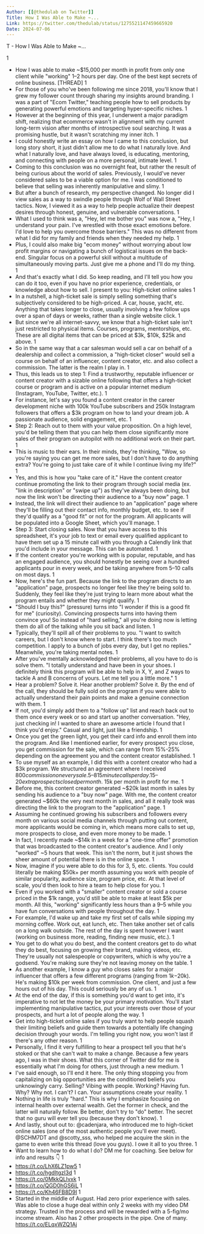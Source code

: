 ```yaml
---
Author: [[@thedulab on Twitter]]
Title: How I Was Able to Make ~...
Link: https://twitter.com/thedulab/status/1275521147459665920
Date: 2024-07-06
---
```

T - How I Was Able to Make ~...

1
- How I was able to make ~$15,000 per month in profit from only one client while "working" 1–2 hours per day.
  One of the best kept secrets of online business.
  [THREAD]
1
- For those of you who've been following me since 2018, you'll know that I grew my follower count through sharing my insights around branding.
  I was a part of "Ecom Twitter," teaching people how to sell products by generating powerful emotions and targeting hyper-specific niches.
1
- However at the beginning of this year, I underwent a major paradigm shift, realizing that ecommerce wasn't in alignment with my current long-term vision after months of introspective soul searching.
  It was a promising hustle, but it wasn't scratching my inner itch.
1
- I could honestly write an essay on how I came to this conclusion, but long story short, it just didn't allow me to do what I naturally love.
  And what I naturally love, and have always loved, is educating, mentoring, and connecting with people on a more personal, intimate level.
1
- Coming to this conclusion was no overnight feat, but rather the result of being curious about the world of sales.
  Previously, I would've never considered sales to be a viable option for me.
  I was conditioned to believe that selling was inherently manipulative and slimy.
1
- But after a bunch of research, my perspective changed.
  No longer did I view sales as a way to swindle people through Wolf of Wall Street tactics.
  Now, I viewed it as a way to help people actualize their deepest desires through honest, genuine, and vulnerable conversations.
1
- What I used to think was a, "Hey, let me bother you" was now a, "Hey, I understand your pain. I've wrestled with those exact emotions before. I'd love to help you overcome those barriers."
  This was no different from what I did for my family and friends when they needed my help.
1
- Plus, I could also make big "ecom money" without worrying about low profit margins or navigating a bunch of logistical issues on the back-end.
  Singular focus on a powerful skill without a multitude of simultaneously moving parts.
  Just give me a phone and I'll do my thing.
1
- And that's exactly what I did.
  So keep reading, and I'll tell you how you can do it too, even if you have no prior experience, credentials, or knowledge about how to sell.
  I present to you: High-ticket online sales
1
- In a nutshell, a high-ticket sale is simply selling something that's subjectively considered to be high-priced.
  A car, house, yacht, etc.
  Anything that takes longer to close, usually involving a few follow ups over a span of days or weeks, rather than a single website click.
1
- But since we're all internet-savvy, we know that a high-ticket sale isn't just restricted to physical items.
  Courses, programs, mentorships, etc.
  These are all digital items that can be priced at $3k, $10k, $25k and above.
1
- So in the same way that a car salesman would sell a car on behalf of a dealership and collect a commission, a "high-ticket closer" would sell a course on behalf of an influencer, content creator, etc. and also collect a commission.
  The latter is the realm I play in.
1
- Thus, this leads us to step 1:
  Find a trustworthy, reputable influencer or content creator with a sizable online following that offers a high-ticket course or program and is active on a popular internet medium (Instagram, YouTube, Twitter, etc.).
1
- For instance, let's say you found a content creator in the career development niche with 100k YouTube subscribers and 250k Instagram followers that offers a $3k program on how to land your dream job.
  A passionate audience, solid engagement, etc.
1
- Step 2:
  Reach out to them with your value proposition.
  On a high level, you'd be telling them that you can help them close significantly more sales of their program on autopilot with no additional work on their part.
1
- This is music to their ears.
  In their minds, they're thinking, "Wow, so you're saying you can get me more sales, but I don't have to do anything extra? You're going to just take care of it while I continue living my life?"
1
- Yes, and this is how you "take care of it."
  Have the content creator continue promoting the link to their program through social media (ex. "link in description" or "swipe up") as they've always been doing, but now the link won't be directing their audience to a "buy now" page.
1
- Instead, the link will direct their audience to an "application" page where they'll be filling out their contact info, monthly budget, etc. to see if they'd qualify as a "good fit" or not for the program.
  All applicants will be populated into a Google Sheet, which you'll manage.
1
- Step 3:
  Start closing sales.
  Now that you have access to this spreadsheet, it's your job to text or email every qualified applicant to have them set up a 15 minute call with you through a Calendly link that you'd include in your message.
  This can be automated.
1
- If the content creator you're working with is popular, reputable, and has an engaged audience, you should honestly be seeing over a hundred applicants pour in every week, and be taking anywhere from 5–10 calls on most days.
1
- Now, here's the fun part.
  Because the link to the program directs to an "application" page, prospects no longer feel like they're being sold to.
  Suddenly, they feel like they're just trying to learn more about what the program entails and whether they might qualify.
1
- "Should I buy this?" (pressure) turns into "I wonder if this is a good fit for me" (curiosity).
  Convincing prospects turns into having them convince you!
  So instead of "hard selling," all you're doing now is letting them do all of the talking while you sit back and listen.
1
- Typically, they'll spill all of their problems to you.
  "I want to switch careers, but I don't know where to start. I think there's too much competition. I apply to a bunch of jobs every day, but I get no replies."
  Meanwhile, you're taking mental notes.
1
- After you've mentally acknowledged their problems, all you have to do is solve them.
  "I totally understand and have been in your shoes. I definitely think this program will be able to help in X, Y, and Z ways to tackle A and B concerns of yours. Let me tell you a little more."
1
- Hear a problem? Solve it.
  Hear another problem? Solve it.
  By the end of the call, they should be fully sold on the program if you were able to actually understand their pain points and make a genuine connection with them.
1
- If not, you'd simply add them to a "follow up" list and reach back out to them once every week or so and start up another conversation.
  "Hey, just checking in! I wanted to share an awesome article I found that I think you'd enjoy."
  Casual and light, just like a friendship.
1
- Once you get the green light, you get their card info and enroll them into the program.
  And like I mentioned earlier, for every prospect you close, you get commission for the sale, which can range from 15%-25% depending on the agreement you and the content creator established.
1
- To use myself as an example, I did this with a content creator who had a $3k program.
  We structured an agreement where I received $800 commission on every sale.
  5–8 15 minute calls per day.
  15–20 extra prospects closed per month.
  ~$15k per month in profit for me.
1
- Before me, this content creator generated ~$20k last month in sales by sending his audience to a "buy now" page.
  With me, the content creator generated ~$60k the very next month in sales, and all it really took was directing the link to the program to the "application" page.
1
- Assuming he continued growing his subscribers and followers every month on various social media channels through putting out content, more applicants would be coming in, which means more calls to set up, more prospects to close, and even more money to be made.
1
- In fact, I recently made ~$14k in a week for a "one-time offer" promotion that was broadcasted to the content creator's audience.
  And I only "worked" ~5 hours that week.
  This isn't the norm, but it just shows the sheer amount of potential there is in the online space.
1
- Now, imagine if you were able to do this for 3, 5, etc. clients.
  You could literally be making $50k+ per month assuming you work with people of similar popularity, audience size, program price, etc.
  At that level of scale, you'd then look to hire a team to help close for you.
1
- Even if you worked with a "smaller" content creator or sold a course priced in the $1k range, you'd still be able to make at least $5k per month.
  All this, "working" significantly less hours than a 9–5 while you have fun conversations with people throughout the day.
1
- For example, I'd wake up and take my first set of calls while sipping my morning coffee.
  Work out, eat lunch, etc.
  Then take another set of calls on a long walk outside.
  The rest of the day is spent however I want (working on business more, reading, finding new music, etc.).
1
- You get to do what you do best, and the content creators get to do what they do best, focusing on growing their brand, making videos, etc.
  They're usually not salespeople or copywriters, which is why you're a godsend.
  You're making sure they're not leaving money on the table.
1
- As another example, I know a guy who closes sales for a major influencer that offers a few different programs (ranging from $1k-$20k).
  He's making $10k per week from commission.
  One client, and just a few hours out of his day.
  This could seriously be any of us.
1
- At the end of the day, if this is something you'd want to get into, it's imperative to not let the money be your primary motivation.
  You'll start implementing manipulative tactics, put your interests over those of your prospects, and hurt a lot of people along the way.
1
- Get into high-ticket online sales if you truly want to help people squash their limiting beliefs and guide them towards a potentially life changing decision through your words.
  I'm telling you right now, you won't last if there's any other reason.
1
- Personally, I find it very fulfilling to hear a prospect tell you that he's stoked or that she can't wait to make a change.
  Because a few years ago, I was in their shoes.
  What this corner of Twitter did for me is essentially what I'm doing for others, just through a new medium.
1
- I've said enough, so I'll end it here.
  The only thing stopping you from capitalizing on big opportunities are the conditioned beliefs you unknowingly carry.
  Selling? Vibing with people.
  Working? Having fun.
  Why? Why not.
  I can't? I can.
  Your assumptions create your reality.
1
- Nothing in life is truly "hard."
  This is why I emphasize focusing on internal health over external wealth.
  Get the former in check, and the latter will naturally follow.
  Be better, don't try to "do" better.
  The secret that no guru will ever tell you (because they don't know).
1
- And lastly, shout out to :
  @cadenjara, who introduced me to high-ticket online sales (one of the most authentic people you'll ever meet).
  @SCHM7DT and @scotty_sss, who helped me acquire the skin in the game to even write this thread (love you guys).
  I owe it all to you three.
1
- Want to learn how to do what I do?
  DM me for coaching.
  See below for info and results 👇
1
- https://t.co/LhX6LZ1pw5
1
- https://t.co/hgdItgzI3d
1
- https://t.co/0MkkQLIvxk
1
- https://t.co/QGD0hGS6iL
1
- https://t.co/Kh46FB8D9I
1
- Started in the middle of August.
  Had zero prior experience with sales.
  Was able to close a huge deal within only 2 weeks with my video DM strategy.
  Trusted in the process and will be rewarded with a 5-fig/mo income stream.
  Also has 2 other prospects in the pipe.
  One of many. https://t.co/ELqxWZQ1Aj
